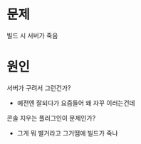 # 문제

빌드 시 서버가 죽음

# 원인
서버가 구려서 그런건가?
- 예전엔 잘되다가 요즘들어 왜 자꾸 이러는건데

콘솔 지우는 플러그인이 문제인가?
- 그게 뭐 별거라고 그거땜에 빌드가 죽나

